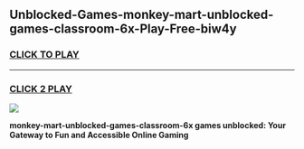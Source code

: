 
## Unblocked-Games-monkey-mart-unblocked-games-classroom-6x-Play-Free-biw4y
<h3>
<a href="https://premium76.site?title=monkey-mart-unblocked-games-classroom-6x&ref=09A">CLICK TO PLAY</a></h3>
<hr>

<h3>
<a href="https://premium76.site?title=monkey-mart-unblocked-games-classroom-6x&ref=09A">CLICK 2 PLAY</a>
  
</h3>

<a href="https://premium76.site?title=monkey-mart-unblocked-games-classroom-6x&ref=09A"><img src="https://clearcache.store/games.png"></a>


**monkey-mart-unblocked-games-classroom-6x games unblocked: Your Gateway to Fun and Accessible Online Gaming**
